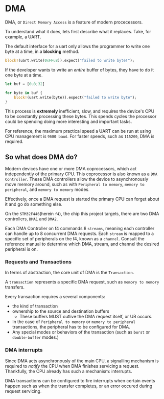 # DMA

DMA, or `Direct Memory Access` is a feature of modern procecessors.

To understand what it does, lets first describe what it replaces.
Take, for example, a UART.

The default interface for a uart only allows the programmer to write one byte at a time, in a **blocking** method.
```rs
block!(uart.write(0xFFu8)).expect("failed to write byte!");
```
If the developer wants to write an *entire* buffer of bytes, they have to do it one byte at a time.
```rs
let buf = [0u8;32]

for byte in buf {
    block!(uart.write(byte)).expect("failed to write byte");
}
```

This process is **extremely** inefficient, slow, and requires the device's CPU to be constantly processing these bytes.
This spends cycles the processor could be spending doing more interesting and important tasks.

For reference, the maximum practical speed a UART can be run at using CPU management is `9600 baud`.
For faster speeds, such as `115200`, DMA is required.
## So what does DMA do?
Modern devices have one or more DMA coprocessors, which act independently of the primary CPU.
This coprocessor is also known as a `DMA Controller`.
These DMA controllers allow the device to asynchronously move memory around, such as with `Peripheral to memory`, `memory to peripheral`, and `memory to memory` modes.

Effectively, once a DMA request is started the primary CPU can forget about it and go do something else.

On the `STM32F446`(herein `f4`), the chip this project targets, there are two DMA controllers, `DMA1` and `DMA2`.

Each DMA Controller on f4 commands 8 `streams`, meaning each controller can handle up to 8 concurrent DMA requests.
Each `stream` is mapped to a specific set of peripherals on the f4, known as a `channel`.
Consult the reference manual to determine which DMA, stream, and channel the desired peripheral is on.

### Requests and Transactions
In terms of abstraction, the core unit of DMA is the `Transaction`.

A `transaction` represents a specific DMA request, such as `memory to memory` transfers.

Every transaction requires a several components:
- the kind of transaction
- ownership to the source and destination buffers
    - These buffers MUST outlive the DMA request itself, or UB occurs.
- In the case of `Peripheral to memory` or `memory to peripheral` transactions, the peripheral has to be configured for DMA.
- Any special modes or behaviors of the transaction (such as `burst` or `double-buffer` modes.)

### DMA interrupts
Since DMA acts asynchronously of the main CPU, a signalling mechanism is required to
*notify* the CPU when DMA finishes servicing a request.
Thankfully, the CPU already has such a mechanism: interrupts.

DMA transactions can be configured to fire interrupts when certain events happen such as
when the transfer completes, or an error occured during request servicing.
